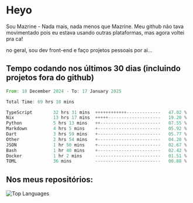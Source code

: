 # Heyo

Sou Mazrine - Nada mais, nada menos que Mazrine.
Meu github não tava movimentado pois eu estava usando outras plataformas, mas agora voltei pra ca!

no geral, sou dev front-end e faço projetos pessoais por ai...


## Tempo codando nos últimos 30 dias (incluindo projetos fora do github)
<!--START_SECTION:waka-->

```rust
From: 18 December 2024 - To: 17 January 2025

Total Time: 69 hrs 10 mins

TypeScript        32 hrs 31 mins  ++++++++++++-------------   47.02 %
Nix               13 hrs 17 mins  +++++--------------------   19.20 %
Python            5 hrs 13 mins   ++-----------------------   07.55 %
Markdown          4 hrs 5 mins    +------------------------   05.92 %
Dart              3 hrs 59 mins   +------------------------   05.77 %
Other             2 hrs 54 mins   +------------------------   04.20 %
JSON              1 hr 50 mins    +------------------------   02.67 %
Bash              1 hr 40 mins    +------------------------   02.42 %
Docker            1 hr 2 mins     -------------------------   01.51 %
TOML              36 mins         -------------------------   00.88 %
```

<!--END_SECTION:waka-->

<!--
**Mazrine/Mazrine** is a ✨ _special_ ✨ repository because its `README.md` (this file) appears on your GitHub profile.

Here are some ideas to get you started:

- 🔭 I’m currently working on ...
- 🌱 I’m currently learning ...
- 👯 I’m looking to collaborate on ...
- 🤔 I’m looking for help with ...
- 💬 Ask me about ...
- 📫 How to reach me: ...
- 😄 Pronouns: ...
- ⚡ Fun fact: ...
-->


## Nos meus repositórios:

![Top Languages](https://github-readme-stats.vercel.app/api/top-langs/?username=mazrine&theme=tokyonight&layout=donut&langs_count=10&locale=pt-br)
